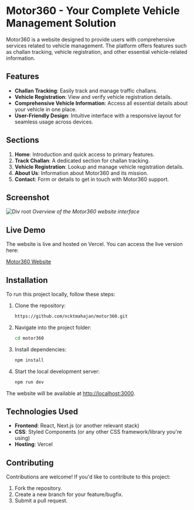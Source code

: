 # Motor360 - Your Complete Vehicle Management Solution

Motor360 is a website designed to provide users with comprehensive services related to vehicle management. The platform offers features such as challan tracking, vehicle registration, and other essential vehicle-related information.

## Features

- **Challan Tracking**: Easily track and manage traffic challans.
- **Vehicle Registration**: View and verify vehicle registration details.
- **Comprehensive Vehicle Information**: Access all essential details about your vehicle in one place.
- **User-Friendly Design**: Intuitive interface with a responsive layout for seamless usage across devices.

## Sections

1. **Home**: Introduction and quick access to primary features.
2. **Track Challan**: A dedicated section for challan tracking.
3. **Vehicle Registration**: Lookup and manage vehicle registration details.
4. **About Us**: Information about Motor360 and its mission.
5. **Contact**: Form or details to get in touch with Motor360 support.

## Screenshot

![Div  root](https://github.com/user-attachments/assets/5a97d4af-c25c-4eb4-b455-3791552e349f)
*Overview of the Motor360 website interface*

## Live Demo

The website is live and hosted on Vercel. You can access the live version here:

[Motor360 Website](https://motor360.vercel.app/)

## Installation

To run this project locally, follow these steps:

1. Clone the repository:
   ```bash
   https://github.com/ncktmahajan/motor360.git
   ```

2. Navigate into the project folder:
   ```bash
   cd motor360
   ```

3. Install dependencies:
   ```bash
   npm install
   ```

4. Start the local development server:
   ```bash
   npm run dev
   ```

The website will be available at [http://localhost:3000](http://localhost:3000).

## Technologies Used

- **Frontend**: React, Next.js (or another relevant stack)
- **CSS**: Styled Components (or any other CSS framework/library you're using)
- **Hosting**: Vercel

## Contributing

Contributions are welcome! If you'd like to contribute to this project:

1. Fork the repository.
2. Create a new branch for your feature/bugfix.
3. Submit a pull request.
